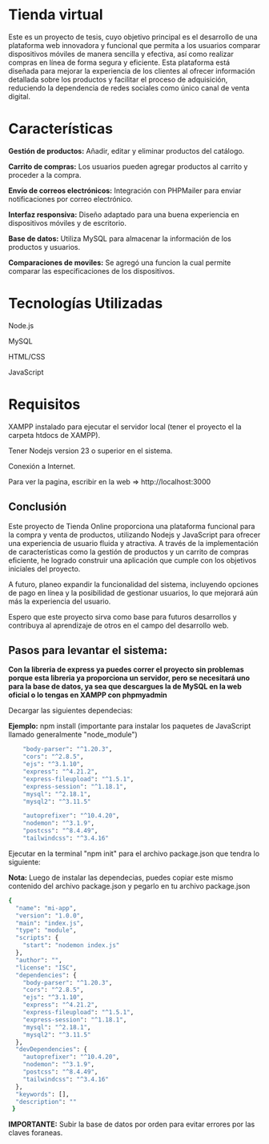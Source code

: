 
# Tienda virtual

Este es un proyecto de tesis, cuyo objetivo principal es el desarrollo de una plataforma web innovadora y funcional que permita a los usuarios comparar dispositivos móviles de manera sencilla y efectiva, así como realizar compras en línea de forma segura y eficiente. Esta plataforma está diseñada para mejorar la experiencia de los clientes al ofrecer información detallada sobre los productos y facilitar el proceso de adquisición, reduciendo la dependencia de redes sociales como único canal de venta digital.


# Características

**Gestión de productos:** Añadir, editar y eliminar productos del catálogo.

**Carrito de compras:** Los usuarios pueden agregar productos al carrito y proceder a la compra.

**Envío de correos electrónicos:** Integración con PHPMailer para enviar notificaciones por correo electrónico.

**Interfaz responsiva:** Diseño adaptado para una buena experiencia en dispositivos móviles y de escritorio.

**Base de datos:** Utiliza MySQL para almacenar la información de los productos y usuarios.

**Comparaciones de moviles:** Se agregó una funcion la cual permite comparar las especificaciones de los dispositivos. 


# Tecnologías Utilizadas

Node.js

MySQL

HTML/CSS

JavaScript


# Requisitos

XAMPP instalado para ejecutar el servidor local (tener el proyecto el la carpeta htdocs de XAMPP).

Tener Nodejs version 23 o superior en el sistema.

Conexión a Internet.

Para ver la pagina, escribir en la web => http://localhost:3000


## Conclusión

Este proyecto de Tienda Online proporciona una plataforma funcional para la compra y venta de productos, utilizando Nodejs y JavaScript para ofrecer una experiencia de usuario fluida y atractiva. A través de la implementación de características como la gestión de productos y un carrito de compras eficiente, he logrado construir una aplicación que cumple con los objetivos iniciales del proyecto.

A futuro, planeo expandir la funcionalidad del sistema, incluyendo opciones de pago en línea y la posibilidad de gestionar usuarios, lo que mejorará aún más la experiencia del usuario.

Espero que este proyecto sirva como base para futuros desarrollos y contribuya al aprendizaje de otros en el campo del desarrollo web.


## Pasos para levantar el sistema:

**Con la libreria de express ya puedes correr el proyecto sin problemas porque esta libreria ya proporciona un servidor, pero se necesitará uno para la base de datos, ya sea que descargues la de MySQL en la web oficial o lo tengas en XAMPP con phpmyadmin**

Decargar las siguientes dependecias:

**Ejemplo:** npm install (importante para instalar los paquetes de JavaScript llamado generalmente "node_module")

```bash
    "body-parser": "^1.20.3",
    "cors": "^2.8.5",
    "ejs": "^3.1.10",
    "express": "^4.21.2",
    "express-fileupload": "^1.5.1",
    "express-session": "^1.18.1",
    "mysql": "^2.18.1",
    "mysql2": "^3.11.5"

    "autoprefixer": "^10.4.20",
    "nodemon": "^3.1.9",
    "postcss": "^8.4.49",
    "tailwindcss": "^3.4.16"
```
Ejecutar en la terminal "npm init" para el archivo package.json que tendra lo siguiente:


**Nota:** Luego de instalar las dependecias, puedes copiar este mismo contenido del archivo package.json y pegarlo en tu archivo package.json

```bash 
{
  "name": "mi-app",
  "version": "1.0.0",
  "main": "index.js",
  "type": "module",
  "scripts": {
    "start": "nodemon index.js"
  },
  "author": "",
  "license": "ISC",
  "dependencies": {
    "body-parser": "^1.20.3",
    "cors": "^2.8.5",
    "ejs": "^3.1.10",
    "express": "^4.21.2",
    "express-fileupload": "^1.5.1",
    "express-session": "^1.18.1",
    "mysql": "^2.18.1",
    "mysql2": "^3.11.5"
  },
  "devDependencies": {
    "autoprefixer": "^10.4.20",
    "nodemon": "^3.1.9",
    "postcss": "^8.4.49",
    "tailwindcss": "^3.4.16"
  },
  "keywords": [],
  "description": ""
 }
```

**IMPORTANTE:** Subir la base de datos por orden para evitar errores por las claves foraneas.
